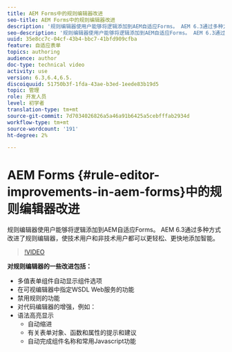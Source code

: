 ```yaml
---
title: AEM Forms中的规则编辑器改进
seo-title: AEM Forms中的规则编辑器改进
description: '规则编辑器使用户能够将逻辑添加到AEM自适应Forms。 AEM 6.3通过多种方式改进了规则编辑器，使技术用户和非技术用户都可以更轻松、更快地添加智能。 '
seo-description: '规则编辑器使用户能够将逻辑添加到AEM自适应Forms。 AEM 6.3通过多种方式改进了规则编辑器，使技术用户和非技术用户都可以更轻松、更快地添加智能。 '
uuid: 35e8cc7c-04cf-43b4-bbc7-41bfd909cfba
feature: 自适应表单
topics: authoring
audience: author
doc-type: technical video
activity: use
version: 6.3,6.4,6.5.
discoiquuid: 51750b3f-1fda-43ae-b3ed-1eede83b19d5
topic: 管理
role: 开发人员
level: 初学者
translation-type: tm+mt
source-git-commit: 7d7034026826a5a46a91b6425a5cebfffab2934d
workflow-type: tm+mt
source-wordcount: '191'
ht-degree: 2%

---
```



# AEM Forms {#rule-editor-improvements-in-aem-forms}中的规则编辑器改进

规则编辑器使用户能够将逻辑添加到AEM自适应Forms。 AEM 6.3通过多种方式改进了规则编辑器，使技术用户和非技术用户都可以更轻松、更快地添加智能。

>[!VIDEO](https://video.tv.adobe.com/v/19653?quality=9&learn=on)

**对规则编辑器的一些改进包括：**

* 多值表单组件自动显示组件选项
* 在可视编辑器中指定WSDL Web服务的功能
* 禁用规则的功能
* 对代码编辑器的增强，例如：
* 语法高亮显示
   * 自动缩进
   * 有关表单对象、函数和属性的提示和建议
   * 自动完成组件名称和常用Javascript功能
